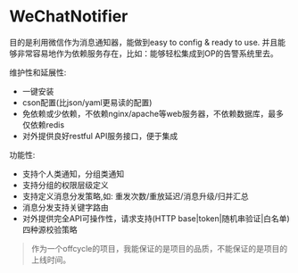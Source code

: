 # WeChatNotifier

目的是利用微信作为消息通知器，能做到easy to config & ready to use. 并且能够非常容易地作为依赖服务存在，比如：能够轻松集成到OP的告警系统里去。

维护性和延展性:

* 一键安装
* cson配置(比json/yaml更易读的配置)
* 免依赖或少依赖，不依赖nginx/apache等web服务器，不依赖数据库，最多仅依赖redis
* 对外提供良好restful API服务接口，便于集成

功能性:

* 支持个人类通知，分组类通知
* 支持分组的权限层级定义
* 支持定义消息分发策略,如: 重发次数/重放延迟/消息升级/归并汇总
* 消息分发支持关键字路由
* 对外提供完全API可操作性，请求支持(HTTP base|token|随机串验证|白名单)四种源校验策略

> 作为一个offcycle的项目，我能保证的是项目的品质，不能保证的是项目的上线时间。
